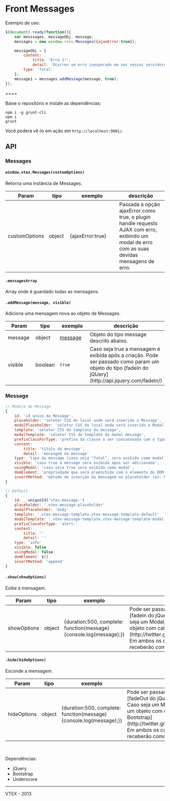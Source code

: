 # Front Messages


Exemplo de uso:
```javascript
$(document).ready(function(){
	var messsages, messageObj, message;
	messages = new window.vtex.Messages({ajaxError:true});

	messageObj = {
		content: 
			title: 'Erro 1!',
			detail: 'Ocorreu um erro inesperado em nos nossos servidores.'
		type: 'fatal'
	};
	message1 = messages.addMessage(message, true);	
});
```
====

Baixe o repositório e instale as dependências:

```console
npm i -g grunt-cli
npm i
grunt
```

Você poderá vê-lo em ação em `http://localhost:9001/`.

## API

### Messages

<h4 id="Messages()"><code>window.vtex.Messages(customOptions)</code></h4>
<p>Retorna uma instância de Messages.</p>
<table class="table table-bordered table-striped">
	<thead>
		<tr>
			<th style="width: 90px;">Param</th>
			<th style="width: 50px;">tipo</th>
			<th style="width: 140px;">exemplo</th>
			<th>descrição</th>
		</tr>
	</thead>
	<tbody>
		<tr>
			<td>customOptions</td>
			<td>object</td>
			<td>{ajaxError:true}</td>
			<td>Passada a opção ajaxError como true, o plugin handle requests AJAX com erro, exibindo um modal de erro com as suas devidas mensagens de erro.</td>
		</tr>
	</tbody>
</table>

<h4 id="messagesArray"><code>.messagesArray</code></h4>
<p>Array onde é guardado todas as mensagens.</p>

<h4 id="addMessage()"><code>.addMessage(message, visible)</code></h4>
<p>Adiciona uma mensagem nova ao objeto de Messages.</p>
<table class="table table-bordered table-striped">
	<thead>
		<tr>
			<th style="width: 90px;">Param</th>
			<th style="width: 50px;">tipo</th>
			<th style="width: 140px;">exemplo</th>
			<th>descrição</th>
		</tr>
	</thead>
	<tbody>
		<tr>
			<td>message</td>
			<td>object</td>
			<td><a href="#message">message</a></td>
			<td>Objeto do tipo message descrito abaixo.</td>
		</tr>
		<tr>
			<td>visible</td>
			<td>boolean</td>
			<td><code>true</code></td>
			<td>Caso seja true a mensagem é exibida após a criação. Pode ser passado como param um objeto do tipo [fadeIn do jQUery](http://api.jquery.com/fadeIn/)</td>
		</tr>
	</tbody>
</table>

### Message

```javascript
// Modelo de Message
{
	id: 'id unico da Message',
	placeholder: 'seletor CSS do local onde será inserido a Message',
	modalPlaceholder: 'seletor CSS do local onde será inserido o Modal',
	template: 'seletor CSS do template da message',
	modalTemplate: 'seletor CSS do template da modal message',
	prefixClassForType: 'prefixo da classe a ser concatenada com o type'
	content:
		title: 'título da message',
		detail: 'mensagem da message'
	type: 'tipo da message (caso seja "fatal", sera exibida como modal)',
	visible: 'caso true a message sera exibida apos ser adicionada',
	usingModal: 'caso seja true sera exibida como modal',
	domElement: 'propriedade que será preenchida com o elemento do DOM da message',
	insertMethod: 'método de inserção da mensagem no placeholder (ex: html, append, prepend, etc)'
}

// Default
{
	id: _.uniqueId('vtex-message-')
	placeholder: '.vtex-message-placeholder'
	modalPlaceholder: 'body'
	template: '.vtex-message-template.vtex-message-template-default'
	modalTemplate: '.vtex-message-template.vtex-message-template-modal-default'
	prefixClassForType: 'alert-'
	content:
		title: ''
		detail: ''
	type: 'info'
	visible: false
	usingModal: false
	domElement: $()
	insertMethod: 'append'
}
```

<h4 id="show()"><code>.show(showOptions)</code></h4>
<p>Exibe a mensagem.</p>
<table class="table table-bordered table-striped">
	<thead>
		<tr>
			<th style="width: 90px;">Param</th>
			<th style="width: 50px;">tipo</th>
			<th style="width: 140px;">exemplo</th>
			<th>descrição</th>
		</tr>
	</thead>
	<tbody>
		<tr>
			<td>showOptions</td>
			<td>object</td>
			<td>{duration:500, complete: function(message){console.log(message);}}</td>
			<td>Pode ser passado como parâmetro um objeto do tipo [fadeIn do jQuery](http://api.jquery.com/fadeIn/). Caso seja um Modal, pode ser passado como parâmetro um objeto com callbacks de [eventos de Modal do Bootstrap](http://twitter.github.io/bootstrap/javascript.html#modals). Em ambos os casos, todas as funções de callback receberão como parametro a instância da message.</td>
		</tr>
	</tbody>
</table>

<h4 id="hide()"><code>.hide(hideOptions)</code></h4>
<p>Esconde a mensagem.</p>
<table class="table table-bordered table-striped">
	<thead>
		<tr>
			<th style="width: 90px;">Param</th>
			<th style="width: 50px;">tipo</th>
			<th style="width: 140px;">exemplo</th>
			<th>descrição</th>
		</tr>
	</thead>
	<tbody>
		<tr>
			<td>hideOptions</td>
			<td>object</td>
			<td>{duration:500, complete: function(message){console.log(message);}}</td>
			<td>Pode ser passado como parâmetro um objeto do tipo [fadeOut do jQuery](http://api.jquery.com/fadeOut/). Caso seja um Modal, pode ser passado como parâmetro um objeto com callbacks de [eventos de Modal do Bootstrap](http://twitter.github.io/bootstrap/javascript.html#modals). Em ambos os casos, todas as funções de callback receberão como parametro a instância da message.</td>
		</tr>
	</tbody>
</table>

<br>

Dependências:
- jQuery
- Bootstrap
- Underscore

------

VTEX - 2013